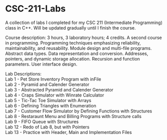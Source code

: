 # CSC-211-Labs
A collection of labs I completed for my CSC 211 (Intermediate Programming) class in C++. Will be updated gradually until I finish the course.


Course description: 3 hours, 3 laboratory hours; 4 credits. A second course in programming. Programming techniques emphasizing reliability, maintainability, and reusability. Module design and multi-file programs. Abstract data types. Data representation and conversion. Addresses, pointers, and dynamic storage allocation. Recursion and function parameters. User interface design.  <br />

Lab Descriptions: <br />
Lab 1 - Pet Store Inventory Program with inFile <br />
Lab 2 - Pyramid and Calender Generator <br />
Lab 3 - Abstracted Pyramid and Calender Generator <br/>
Lab 4 - Craps Simulator with Winrate Calculator <br /> 
Lab 5 - Tic-Tac Toe Simulator with Arrays <br />
Lab 6 - Defining Triangles with Enumeration <br /> 
Lab 7 - Customer Flow Simulator by Defining Functions with Structures <br /> 
Lab 8 - Restaraunt Menu and Billing Programs with Structure calls <br />
Lab 9 - FIFO Queue with Structures <br /> 
Lab 12 - Redo of Lab 8, but with Pointers <br />
Lab 13 - Practice with Header, Main and Implementation Files <br />
